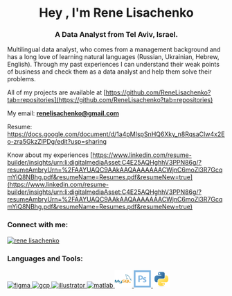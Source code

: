 <h1 align="center">Hey , I'm Rene Lisachenko</h1>
<h3 align="center">A Data Analyst from Tel Aviv, Israel.</h3>

Multilingual data analyst, who comes from a management background and has a long love of learning natural languages (Russian, Ukrainian, Hebrew, English). Through my past experiences I can  understand their weak points of business and check them as a data analyst and help them solve their problems.

All of my projects are available at [https://github.com/ReneLisachenko?tab=repositories](https://github.com/ReneLisachenko?tab=repositories)

My email: **renelisachenko@gmail.com**

Resume: https://docs.google.com/document/d/1a4pMIspSnHQ6Xky_n8RqsaCIw4x2Eo-zra5GkzZlPDg/edit?usp=sharing

Know about my experiences [https://www.linkedin.com/resume-builder/insights/urn:li:digitalmediaAsset:C4E25AQHghhV3PPN86g/?resumeAmbryUrn=%2FAAYUAQC9AAkAAQAAAAAAACWjnC6moZl3R7GcqmYiQ8NBhg.pdf&resumeName=Resumes.pdf&resumeNew=true](https://www.linkedin.com/resume-builder/insights/urn:li:digitalmediaAsset:C4E25AQHghhV3PPN86g/?resumeAmbryUrn=%2FAAYUAQC9AAkAAQAAAAAAACWjnC6moZl3R7GcqmYiQ8NBhg.pdf&resumeName=Resumes.pdf&resumeNew=true)

<h3 align="left">Connect with me:</h3>
<p align="left">
<a href="https://linkedin.com/in/rene lisachenko" target="blank"><img align="center" src="https://raw.githubusercontent.com/rahuldkjain/github-profile-readme-generator/master/src/images/icons/Social/linked-in-alt.svg" alt="rene lisachenko" height="30" width="40" /></a>
</p>

<h3 align="left">Languages and Tools:</h3>
<p align="left"> <a href="https://www.figma.com/" target="_blank"> <img src="https://www.vectorlogo.zone/logos/figma/figma-icon.svg" alt="figma" width="40" height="40"/> </a> <a href="https://cloud.google.com" target="_blank"> <img src="https://www.vectorlogo.zone/logos/google_cloud/google_cloud-icon.svg" alt="gcp" width="40" height="40"/> </a> <a href="https://www.adobe.com/in/products/illustrator.html" target="_blank"> <img src="https://www.vectorlogo.zone/logos/adobe_illustrator/adobe_illustrator-icon.svg" alt="illustrator" width="40" height="40"/> </a> <a href="https://www.mathworks.com/" target="_blank"> <img src="https://upload.wikimedia.org/wikipedia/commons/2/21/Matlab_Logo.png" alt="matlab" width="40" height="40"/> </a> <a href="https://www.mysql.com/" target="_blank"> <img src="https://raw.githubusercontent.com/devicons/devicon/master/icons/mysql/mysql-original-wordmark.svg" alt="mysql" width="40" height="40"/> </a> <a href="https://www.photoshop.com/en" target="_blank"> <img src="https://raw.githubusercontent.com/devicons/devicon/master/icons/photoshop/photoshop-line.svg" alt="photoshop" width="40" height="40"/> </a> <a href="https://www.python.org" target="_blank"> <img src="https://raw.githubusercontent.com/devicons/devicon/master/icons/python/python-original.svg" alt="python" width="40" height="40"/> </a> </p>
